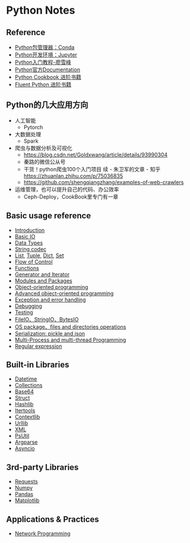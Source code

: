 # Python Notes

## Reference

- [Python包管理器：Conda](https://docs.conda.io/projects/conda/en/latest/index.html)
- [Python开发环境：Jupyter](https://jupyter.org/documentation) 
- [Python入门教程-廖雪峰](https://www.liaoxuefeng.com/wiki/1016959663602400)
- [Python官方Documentation](https://www.python.org/doc/)
- [Python Cookbook 进阶书籍](https://python3-cookbook.readthedocs.io/zh_CN/latest/)
- [Fluent Python 进阶书籍](https://book.douban.com/subject/27028517/)

## Python的几大应用方向

- 人工智能
  - Pytorch
- 大数据处理
  - Spark
- 爬虫与数据分析及可视化
  - https://blog.csdn.net/Goldxwang/article/details/93990304
  - 秦路的微信公从号
  - 干货！python爬虫100个入门项目 续 - 朱卫军的文章 - 知乎 https://zhuanlan.zhihu.com/p/75036835
  - https://github.com/shengqiangzhang/examples-of-web-crawlers
- 运维管理，也可以提升自己的代码、办公效率
  - Ceph-Deploy，CookBook里专门有一章

## Basic usage reference

 - [Introduction](https://nbviewer.jupyter.org/github/ronnyyoung/python-machine-learning/blob/master/python/basic/introduction.ipynb)
 - [Basic IO](https://nbviewer.jupyter.org/github/ronnyyoung/python-machine-learning/blob/master/python/basic/basic_io.ipynb)
 - [Data Types](https://nbviewer.jupyter.org/github/ronnyyoung/python-machine-learning/blob/master/python/basic/data_types.ipynb)
 - [String codec](https://nbviewer.jupyter.org/github/ronnyyoung/python-machine-learning/blob/master/python/basic/str_code.ipynb)
 - [List](https://nbviewer.jupyter.org/github/ronnyyoung/python-machine-learning/blob/master/python/basic/list.ipynb), [Tuple](https://nbviewer.jupyter.org/github/ronnyyoung/python-machine-learning/blob/master/python/basic/tuple.ipynb), [Dict](https://nbviewer.jupyter.org/github/ronnyyoung/python-machine-learning/blob/master/python/basic/dict.ipynb), [Set](https://nbviewer.jupyter.org/github/ronnyyoung/python-machine-learning/blob/master/python/basic/set.ipynb)
 - [Flow of Control](https://nbviewer.jupyter.org/github/ronnyyoung/python-machine-learning/blob/master/python/basic/control_flow.ipynb)
 - [Functions](https://nbviewer.jupyter.org/github/ronnyyoung/python-machine-learning/blob/master/python/basic/functions.ipynb)
 - [Generator and Iterator](https://nbviewer.jupyter.org/github/ronnyyoung/python-machine-learning/blob/master/python/basic/generator_iterator.ipynb)
 - [Modules and Packages](https://nbviewer.jupyter.org/github/ronnyyoung/python-machine-learning/blob/master/python/basic/modules_and_packages.ipynb)
 - [Object-oriented programming](https://nbviewer.jupyter.org/github/ronnyyoung/python-machine-learning/blob/master/python/basic/oop.ipynb)
 - [Advanced object-oriented programming](https://nbviewer.jupyter.org/github/ronnyyoung/python-machine-learning/blob/master/python/basic/advanced_oop.ipynb)
 - [Exception and error handling](https://nbviewer.jupyter.org/github/ronnyyoung/python-machine-learning/blob/master/python/basic/exception_and_error.ipynb)
 - [Debugging](https://nbviewer.jupyter.org/github/ronnyyoung/python-machine-learning/blob/master/python/basic/debugging.ipynb)
 - [Testing](https://nbviewer.jupyter.org/github/ronnyyoung/python-machine-learning/blob/master/python/basic/testing.ipynb)
 - [FileIO、StringIO、BytesIO](https://nbviewer.jupyter.org/github/ronnyyoung/python-machine-learning/blob/master/python/basic/io.ipynb)
 - [OS package、files and directories operations](https://nbviewer.jupyter.org/github/ronnyyoung/python-machine-learning/blob/master/python/basic/os.ipynb)
 - [Serialization: pickle and json](https://nbviewer.jupyter.org/github/ronnyyoung/python-machine-learning/blob/master/python/basic/serialization.ipynb)
 - [Multi-Process and multi-thread Programming](https://nbviewer.jupyter.org/github/ronnyyoung/python-machine-learning/blob/master/python/basic/process_and_thread.ipynb)
 - [Regular expression](https://nbviewer.jupyter.org/github/ronnyyoung/python-machine-learning/blob/master/python/basic/regular_expression.ipynb)
 
## Built-in Libraries
 
- [Datetime](https://nbviewer.jupyter.org/github/ronnyyoung/python-machine-learning/blob/master/python/built-in-libs/datetime.ipynb)
- [Collections](https://nbviewer.jupyter.org/github/ronnyyoung/python-machine-learning/blob/master/python/built-in-libs/collections.ipynb)
- [Base64](https://nbviewer.jupyter.org/github/ronnyyoung/python-machine-learning/blob/master/python/built-in-libs/base64.ipynb)
- [Struct](https://nbviewer.jupyter.org/github/ronnyyoung/python-machine-learning/blob/master/python/built-in-libs/struct.ipynb)
- [Hashlib](https://nbviewer.jupyter.org/github/ronnyyoung/python-machine-learning/blob/master/python/built-in-libs/hashlib.ipynb)
- [Itertools](https://nbviewer.jupyter.org/github/ronnyyoung/python-machine-learning/blob/master/python/built-in-libs/itertools.ipynb)
- [Contextlib](https://nbviewer.jupyter.org/github/ronnyyoung/python-machine-learning/blob/master/python/built-in-libs/contextlib.ipynb)
- [Urllib](https://nbviewer.jupyter.org/github/ronnyyoung/python-machine-learning/blob/master/python/built-in-libs/urllib.ipynb)
- [XML](https://nbviewer.jupyter.org/github/ronnyyoung/python-machine-learning/blob/master/python/built-in-libs/xml.ipynb)
- [PsUtil](https://nbviewer.jupyter.org/github/ronnyyoung/python-machine-learning/blob/master/python/built-in-libs/psutil.ipynb)
- [Argparse](https://nbviewer.jupyter.org/github/ronnyyoung/python-machine-learning/blob/master/python/built-in-libs/argparse.ipynb)
- [Asyncio](https://nbviewer.jupyter.org/github/ronnyyoung/python-machine-learning/blob/master/python/built-in-libs/asyncio.ipynb)

## 3rd-party Libraries

- [Requests](https://nbviewer.jupyter.org/github/ronnyyoung/python-machine-learning/blob/master/python/3rdparty-libs/requests.ipynb)
- [Numpy](https://nbviewer.jupyter.org/github/ronnyyoung/python-machine-learning/blob/master/python/3rdparty-libs/numpy.ipynb)
- [Pandas](https://nbviewer.jupyter.org/github/ronnyyoung/python-machine-learning/blob/master/python/3rdparty-libs/pandas.ipynb)
- [Matplotlib](https://nbviewer.jupyter.org/github/ronnyyoung/python-machine-learning/blob/master/python/3rdparty-libs/matplotlib.ipynb)

## Applications & Practices

- [Network Programming](https://nbviewer.jupyter.org/github/ronnyyoung/python-machine-learning/blob/master/python/apps/network_programming.ipynb)